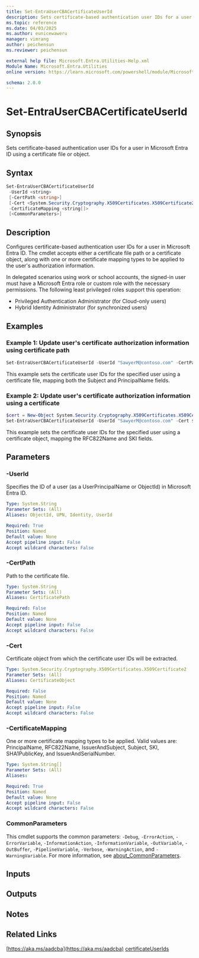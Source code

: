 ```yaml
---
title: Set-EntraUserCBACertificateUserId
description: Sets certificate-based authentication user IDs for a user in Microsoft Entra ID
ms.topic: reference
ms.date: 04/03/2025
ms.author: eunicewaweru
manager: vimrang
author: peichensun
ms.reviewer: peichensun

external help file: Microsoft.Entra.Utilities-Help.xml
Module Name: Microsoft.Entra.Utilities
online version: https://learn.microsoft.com/powershell/module/Microsoft.Entra.Utilities/Set-EntraUserCBACertificateUserId

schema: 2.0.0
---
```


# Set-EntraUserCBACertificateUserId

## Synopsis

Sets certificate-based authentication user IDs for a user in Microsoft Entra ID using a certificate file or object.

## Syntax

```powershell
Set-EntraUserCBACertificateUserId
 -UserId <string>
 [-CertPath <string>]
 [-Cert <System.Security.Cryptography.X509Certificates.X509Certificate2>]
 -CertificateMapping <string[]>
 [<CommonParameters>]
```

## Description

Configures certificate-based authentication user IDs for a user in Microsoft Entra ID. The cmdlet accepts either a certificate file path or a certificate object, along with one or more certificate mapping types to be applied to the user's authorization information.

In delegated scenarios using work or school accounts, the signed-in user must have a Microsoft Entra role or custom role with the necessary permissions. The following least privileged roles support this operation:

- Privileged Authentication Administrator  (for Cloud-only users)
- Hybrid Identity Administrator (for synchronized users)

## Examples

### Example 1: Update user's certificate authorization information using certificate path

```powershell
Set-EntraUserCBACertificateUserId -UserId "SawyerM@contoso.com" -CertPath "C:\path\to\certificate.cer" -CertificateMapping @("Subject", "PrincipalName")
```

This example sets the certificate user IDs for the specified user using a certificate file, mapping both the Subject and PrincipalName fields.

### Example 2: Update user's certificate authorization information using a certificate 

```powershell
$cert = New-Object System.Security.Cryptography.X509Certificates.X509Certificate2 -ArgumentList $certBytes
Set-EntraUserCBACertificateUserId -UserId "SawyerM@contoso.com" -Cert $cert -CertificateMapping @("RFC822Name", "SKI")
```

This example sets the certificate user IDs for the specified user using a certificate object, mapping the RFC822Name and SKI fields.

## Parameters

### -UserId

Specifies the ID of a user (as a UserPrincipalName or ObjectId) in Microsoft Entra ID.

```yaml
Type: System.String
Parameter Sets: (All)
Aliases: ObjectId, UPN, Identity, UserId

Required: True
Position: Named
Default value: None
Accept pipeline input: False
Accept wildcard characters: False
```

### -CertPath

Path to the certificate file.

```yaml
Type: System.String
Parameter Sets: (All)
Aliases: CertificatePath

Required: False
Position: Named
Default value: None
Accept pipeline input: False
Accept wildcard characters: False
```

### -Cert

Certificate object from which the certificate user IDs will be extracted.

```yaml
Type: System.Security.Cryptography.X509Certificates.X509Certificate2
Parameter Sets: (All)
Aliases: CertificateObject

Required: False
Position: Named
Default value: None
Accept pipeline input: False
Accept wildcard characters: False
```

### -CertificateMapping

One or more certificate mapping types to be applied. Valid values are: PrincipalName, RFC822Name, IssuerAndSubject, Subject, SKI, SHA1PublicKey, and IssuerAndSerialNumber.

```yaml
Type: System.String[]
Parameter Sets: (All)
Aliases:

Required: True
Position: Named
Default value: None
Accept pipeline input: False
Accept wildcard characters: False
```

### CommonParameters

This cmdlet supports the common parameters: `-Debug`, `-ErrorAction`, `-ErrorVariable`, `-InformationAction`, `-InformationVariable`, `-OutVariable`, `-OutBuffer`, `-PipelineVariable`, `-Verbose`, `-WarningAction`, and `-WarningVariable`. For more information, see [about_CommonParameters](https://go.microsoft.com/fwlink/?LinkID=113216).

## Inputs

## Outputs

## Notes

## Related Links

[https://aka.ms/aadcba](https://aka.ms/aadcba)
[certificateUserIds](https://learn.microsoft.com/entra/identity/authentication/concept-certificate-based-authentication-certificateuserids) 